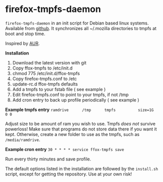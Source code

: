 # firefox-tmpfs-daemon

`firefox-tmpfs-daemon` in an init script for Debian based linux systems. Available from [github](http://github.com/srathbun/firefox-tmpfs-daemon). It synchronizes all ~/.mozilla directories to tmpfs at boot and stop time.

Inspired by [AUR](https://aur.archlinux.org/packages.php?ID=48746).

**Installation**

1. Download the latest version with git
2. Copy ffox-tmpfs to /etc/init.d
3. chmod 775 /etc/init.d/ffox-tmpfs
4. Copy firefox-tmpfs.conf to /etc
5. update-rc.d ffox-tmpfs defaults
6. Add a tmpfs to your fstab file ( see example )
7. Edit firefox-tmpfs.conf to point to your tmpfs, if not /tmp
8. Add cron entry to back up profile periodically ( see example )

**Example tmpfs entry**
`ramdrive      /tmp      tmpfs          size=1G             0 0`

Adjust size to be amount of ram you wish to use. Tmpfs *does not* survive powerloss! Make sure that programs do not store data there if you want it kept. Otherwise, create a new folder to use as the tmpfs, such as `/media/ramdrive`.

**Example cron entry**
`30 * * * * service ffox-tmpfs save`

Run every thirty minutes and save profile.

The default options listed in the installation are followed by the `install.sh` script, except for getting the repository. Use at your own risk!
